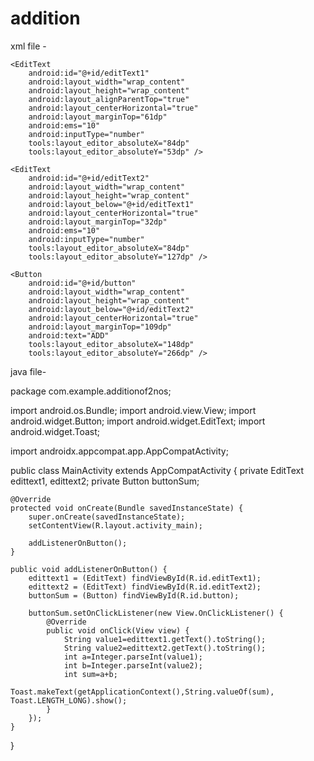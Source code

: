 # addition
xml file -
<?xml version="1.0" encoding="utf-8"?>
<RelativeLayout xmlns:android="http://schemas.android.com/apk/res/android"
    xmlns:tools="http://schemas.android.com/tools"
    android:layout_width="match_parent"
    android:layout_height="match_parent"
    tools:context=".MainActivity">

    <EditText
        android:id="@+id/editText1"
        android:layout_width="wrap_content"
        android:layout_height="wrap_content"
        android:layout_alignParentTop="true"
        android:layout_centerHorizontal="true"
        android:layout_marginTop="61dp"
        android:ems="10"
        android:inputType="number"
        tools:layout_editor_absoluteX="84dp"
        tools:layout_editor_absoluteY="53dp" />

    <EditText
        android:id="@+id/editText2"
        android:layout_width="wrap_content"
        android:layout_height="wrap_content"
        android:layout_below="@+id/editText1"
        android:layout_centerHorizontal="true"
        android:layout_marginTop="32dp"
        android:ems="10"
        android:inputType="number"
        tools:layout_editor_absoluteX="84dp"
        tools:layout_editor_absoluteY="127dp" />

    <Button
        android:id="@+id/button"
        android:layout_width="wrap_content"
        android:layout_height="wrap_content"
        android:layout_below="@+id/editText2"
        android:layout_centerHorizontal="true"
        android:layout_marginTop="109dp"
        android:text="ADD"
        tools:layout_editor_absoluteX="148dp"
        tools:layout_editor_absoluteY="266dp" />
</RelativeLayout>

java file-

package com.example.additionof2nos;

import android.os.Bundle;
import android.view.View;
import android.widget.Button;
import android.widget.EditText;
import android.widget.Toast;

import androidx.appcompat.app.AppCompatActivity;

public class MainActivity extends AppCompatActivity {
    private EditText edittext1, edittext2;
    private Button buttonSum;

    @Override
    protected void onCreate(Bundle savedInstanceState) {
        super.onCreate(savedInstanceState);
        setContentView(R.layout.activity_main);

        addListenerOnButton();
    }

    public void addListenerOnButton() {
        edittext1 = (EditText) findViewById(R.id.editText1);
        edittext2 = (EditText) findViewById(R.id.editText2);
        buttonSum = (Button) findViewById(R.id.button);

        buttonSum.setOnClickListener(new View.OnClickListener() {
            @Override
            public void onClick(View view) {
                String value1=edittext1.getText().toString();
                String value2=edittext2.getText().toString();
                int a=Integer.parseInt(value1);
                int b=Integer.parseInt(value2);
                int sum=a+b;
                Toast.makeText(getApplicationContext(),String.valueOf(sum), Toast.LENGTH_LONG).show();
            }
        });
    }
}
